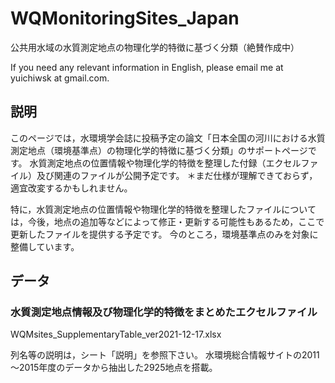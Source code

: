 # WQMonitoringSites_Japan
公共用水域の水質測定地点の物理化学的特徴に基づく分類（絶賛作成中）

If you need any relevant information in English, please email me at yuichiwsk at gmail.com.

## 説明
このページでは，水環境学会誌に投稿予定の論文「日本全国の河川における水質測定地点（環境基準点）の物理化学的特徴に基づく分類」のサポートページです。
水質測定地点の位置情報や物理化学的特徴を整理した付録（エクセルファイル）及び関連のファイルが公開予定です。
＊まだ仕様が理解できておらず，適宜改変するかもしれません。

特に，水質測定地点の位置情報や物理化学的特徴を整理したファイルについては，今後，地点の追加等などによって修正・更新する可能性もあるため，ここで更新したファイルを提供する予定です。
今のところ，環境基準点のみを対象に整備しています。

## データ
### 水質測定地点情報及び物理化学的特徴をまとめたエクセルファイル
WQMsites_SupplementaryTable_ver2021-12-17.xlsx

列名等の説明は，シート「説明」を参照下さい。
水環境総合情報サイトの2011～2015年度のデータから抽出した2925地点を搭載。
